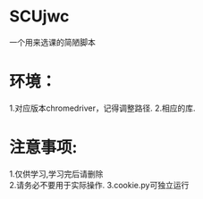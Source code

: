 # SCUjwc
一个用来选课的简陋脚本
# 环境：
1.对应版本chromedriver，记得调整路径. 
2.相应的库. 
# 注意事项:
1.仅供学习,学习完后请删除    
2.请务必不要用于实际操作. 
3.cookie.py可独立运行  
